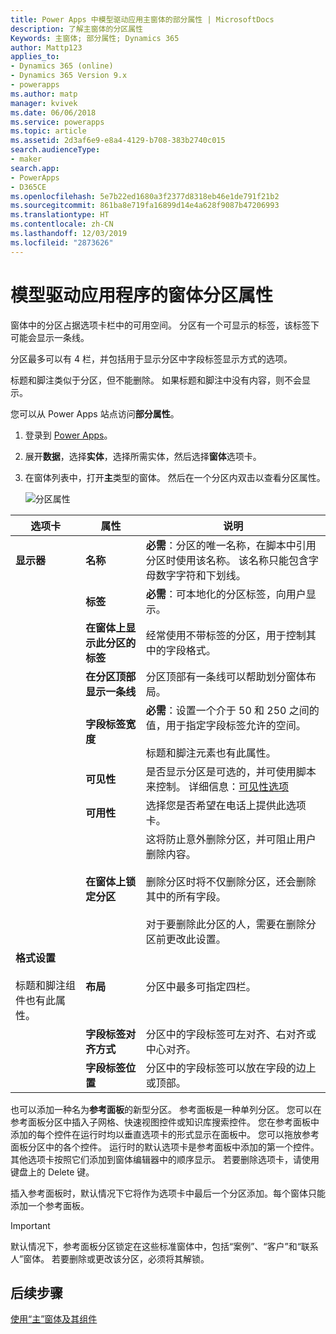 ```yaml
---
title: Power Apps 中模型驱动应用主窗体的部分属性 | MicrosoftDocs
description: 了解主窗体的分区属性
Keywords: 主窗体; 部分属性; Dynamics 365
author: Mattp123
applies_to:
- Dynamics 365 (online)
- Dynamics 365 Version 9.x
- powerapps
ms.author: matp
manager: kvivek
ms.date: 06/06/2018
ms.service: powerapps
ms.topic: article
ms.assetid: 2d3af6e9-e8a4-4129-b708-383b2740c015
search.audienceType:
- maker
search.app:
- PowerApps
- D365CE
ms.openlocfilehash: 5e7b22ed1680a3f2377d8318eb46e1de791f21b2
ms.sourcegitcommit: 861ba8e719fa16899d14e4a628f9087b47206993
ms.translationtype: HT
ms.contentlocale: zh-CN
ms.lasthandoff: 12/03/2019
ms.locfileid: "2873626"
---
```

# <a name="model-driven-app-form-section-properties"></a>模型驱动应用程序的窗体分区属性

 窗体中的分区占据选项卡栏中的可用空间。 分区有一个可显示的标签，该标签下可能会显示一条线。  
  
 分区最多可以有 4 栏，并包括用于显示分区中字段标签显示方式的选项。  
  
 标题和脚注类似于分区，但不能删除。 如果标题和脚注中没有内容，则不会显示。 

您可以从 Power Apps 站点访问**部分属性**。 
1. 登录到 [Power Apps](https://make.powerapps.com/?utm_source=padocs&utm_medium=linkinadoc&utm_campaign=referralsfromdoc)。  

2.  展开**数据**，选择**实体**，选择所需实体，然后选择**窗体**选项卡。 

3.  在窗体列表中，打开**主**类型的窗体。 然后在一个分区内双击以查看分区属性。 

    ![分区属性](media/section-properties.png)
  
|选项卡|属性|说明|  
|---------|--------------|-----------------|  
|**显示器**|**名称**|**必需**：分区的唯一名称，在脚本中引用分区时使用该名称。 该名称只能包含字母数字字符和下划线。|  
||**标签**|**必需**：可本地化的分区标签，向用户显示。|  
||**在窗体上显示此分区的标签**|经常使用不带标签的分区，用于控制其中的字段格式。|  
||**在分区顶部显示一条线**|分区顶部有一条线可以帮助划分窗体布局。|  
||**字段标签宽度**|**必需**：设置一个介于 50 和 250 之间的值，用于指定字段标签允许的空间。<br /><br /> 标题和脚注元素也有此属性。|  
||**可见性**|是否显示分区是可选的，并可使用脚本来控制。 详细信息：[可见性选项](visibility-options-legacy.md)|  
||**可用性**|选择您是否希望在电话上提供此选项卡。|  
||**在窗体上锁定分区**|这将防止意外删除分区，并可阻止用户删除内容。<br /><br /> 删除分区时将不仅删除分区，还会删除其中的所有字段。<br /><br /> 对于要删除此分区的人，需要在删除分区前更改此设置。|  
|**格式设置**<br /><br /> 标题和脚注组件也有此属性。|**布局**|分区中最多可指定四栏。|  
||**字段标签对齐方式**|分区中的字段标签可左对齐、右对齐或中心对齐。|  
||**字段标签位置**|分区中的字段标签可以放在字段的边上或顶部。|  


也可以添加一种名为**参考面板**的新型分区。 参考面板是一种单列分区。 您可以在参考面板分区中插入子网格、快速视图控件或知识库搜索控件。 您在参考面板中添加的每个控件在运行时均以垂直选项卡的形式显示在面板中。 您可以拖放参考面板分区中的各个控件。 运行时的默认选项卡是参考面板中添加的第一个控件。 其他选项卡按照它们添加到窗体编辑器中的顺序显示。 若要删除选项卡，请使用键盘上的 Delete 键。  
  
插入参考面板时，默认情况下它将作为选项卡中最后一个分区添加。每个窗体只能添加一个参考面板。  
  
> [!IMPORTANT]
>  默认情况下，参考面板分区锁定在这些标准窗体中，包括“案例”、“客户”和“联系人”窗体。 若要删除或更改该分区，必须将其解锁。 

## <a name="next-steps"></a>后续步骤

[使用“主”窗体及其组件](use-main-form-and-components.md)
